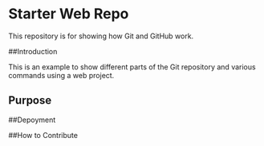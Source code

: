 # Starter Web Repo

This repository is for showing how Git and GitHub work.

##Introduction

This is an example to show different parts of the Git repository and various commands using a web project.

## Purpose

##Depoyment

##How to Contribute
